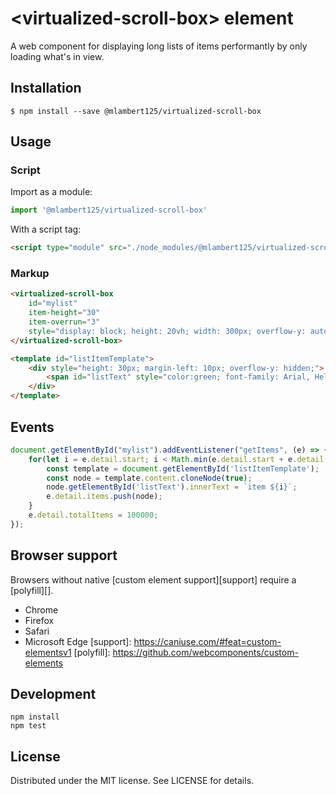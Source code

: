 # &lt;virtualized-scroll-box&gt; element

A web component for displaying long lists of items performantly by only loading what's in view.

## Installation

```
$ npm install --save @mlambert125/virtualized-scroll-box
```

## Usage

### Script

Import as a module:

```js
import '@mlambert125/virtualized-scroll-box'
```

With a script tag:

```html
<script type="module" src="./node_modules/@mlambert125/virtualized-scroll-box/virtualized-scroll-box.js">
```
### Markup
```html
<virtualized-scroll-box 
    id="mylist"             
    item-height="30" 
    item-overrun="3" 
    style="display: block; height: 20vh; width: 300px; overflow-y: auto; border: 1px solid gray;">
</virtualized-scroll-box>    

<template id="listItemTemplate">
    <div style="height: 30px; margin-left: 10px; overflow-y: hidden;">
        <span id="listText" style="color:green; font-family: Arial, Helvetica, sans-serif"></span>
    </div>
</template>
```
## Events
```js
document.getElementById("mylist").addEventListener("getItems", (e) => {
    for(let i = e.detail.start; i < Math.min(e.detail.start + e.detail.count, 100000); i++) { 
        const template = document.getElementById('listItemTemplate');
        const node = template.content.cloneNode(true);
        node.getElementById('listText').innerText = `item ${i}`;
        e.detail.items.push(node);
    }
    e.detail.totalItems = 100000;
});

```
## Browser support
Browsers without native [custom element support][support] require a [polyfill][].
- Chrome
- Firefox
- Safari
- Microsoft Edge
[support]: https://caniuse.com/#feat=custom-elementsv1
[polyfill]: https://github.com/webcomponents/custom-elements
## Development
```
npm install
npm test
```
## License
Distributed under the MIT license. See LICENSE for details.